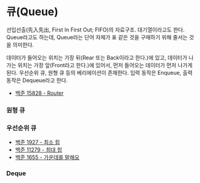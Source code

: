 # 큐(Queue)
선입선출(先入先出, First In First Out; FIFO)의 자료구조. 대기열이라고도 한다. Queue라고도 하는데, Queue라는 단어 자체가 표 같은 것을 구매하기 위해 줄서는 것을 의미한다.

데이터가 들어오는 위치는 가장 뒤(Rear 또는 Back이라고 한다.)에 있고, 데이터가 나가는 위치는 가장 앞(Front라고 한다.)에 있어서, 먼저 들어오는 데이터가 먼저 나가게 된다. 우선순위 큐, 원형 큐 등의 베리에이션이 존재한다. 입력 동작은 Enqueue, 출력 동작은 Dequeue라고 한다.

- [백준 15828 - Router](https://github.com/hanbee1005/AlgorithmStudy/blob/master/BaekjoonAlgorithm/202211/Q15828.java)

### 원형 큐

### 우선순위 큐
- [백준 1927 - 최소 힙](https://github.com/hanbee1005/AlgorithmStudy/blob/master/BaekjoonAlgorithm/202210/Q1927.java)
- [백준 11279 - 최대 힙](https://github.com/hanbee1005/AlgorithmStudy/blob/master/BaekjoonAlgorithm/202210/Q11279.java)
- [백준 1655 - 가운데를 말해요](https://github.com/hanbee1005/AlgorithmStudy/blob/master/BaekjoonAlgorithm/202210/Q1655.java)

### Deque
